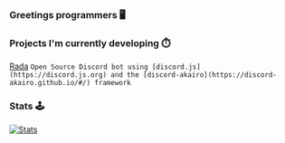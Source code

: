 ### Greetings programmers 🖥️

### Projects I'm currently developing ⏱️
[Rada](https://github.com/brys0/Spotify-Web/) `Open Source Discord bot using [discord.js](https://discord.js.org) and the [discord-akairo](https://discord-akairo.github.io/#/) framework`


### Stats 🕹️
[![Stats](https://github-readme-stats.vercel.app/api?username=brys0&theme=tokyonight)](https://github.com/Iskawo)
